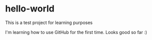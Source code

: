 # hello-world
This is a test project for learning purposes

I'm learning how to use GitHub for the first time. Looks good so far :)
